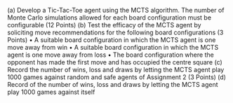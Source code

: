 (a) Develop a Tic-Tac-Toe agent using the MCTS algorithm. The number of Monte Carlo simulations
allowed for each board configuration must be configurable (12 Points)
(b) Test the efficacy of the MCTS agent by soliciting move recommendations for the following
board configurations (3 Points)
• A suitable board configuration in which the MCTS agent is one move away from win
• A suitable board configuration in which the MCTS agent is one move away from loss
• The board configuration where the opponent has made the first move and has occupied
the centre square
(c) Record the number of wins, loss and draws by letting the MCTS agent play 1000 games
against random and safe agents of Assignment 2 (3 Points)
(d) Record of the number of wins, loss and draws by letting the MCTS agent play 1000 games
against itself
